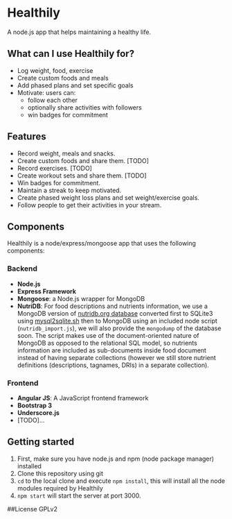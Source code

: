 # Healthily
A node.js app that helps maintaining a healthy life.

## What can I use Healthily for?
  * Log weight, food, exercise
  * Create custom foods and meals
  * Add phased plans and set specific goals
  * Motivate: users can:
    * follow each other
    * optionally share activities with followers
    * win badges for commitment

## Features
  * Record weight, meals and snacks.
  * Create custom foods and share them. [TODO]
  * Record exercises. [TODO]
  * Create workout sets and share them. [TODO]
  * Win badges for commitment.
  * Maintain a streak to keep motivated.
  * Create phased weight loss plans and set weight/exercise goals.
  * Follow people to get their activities in your stream.

## Components
Healthily is a node/express/mongoose app that uses the following components:

### Backend
  * **Node.js**
  * **Express Framework**
  * **Mongoose**: a Node.js wrapper for MongoDB
  * **NutriDB**: For food descriptions and nutrients information, we use a MongoDB version of [nutridb.org database](http://nutridb.org/download) converted first to SQLite3 using [mysql2sqlite.sh](https://gist.github.com/943776) then to MongoDB using an included node script (`nutridb_import.js`), we will also provide the `mongodump` of the database soon. The script makes use of the document-oriented nature of MongoDB as opposed to the relational SQL model, so nutrients information are included as sub-documents inside food document instead of having separate collections (however we still store nutrient definitions (descriptions, tagnames, DRIs) in a separate collection).

### Frontend
  * **Angular JS**: A JavaScript frontend framework
  * **Bootstrap 3**
  * **Underscore.js**
  * [TODO]...

## Getting started
  1. First, make sure you have node.js and npm (node package manager) installed
  2. Clone this repository using git
  3. `cd` to the local clone and execute `npm install`, this will install all the node modules required by Healthily
  4. `npm start` will start the server at port 3000.

##License
GPLv2

